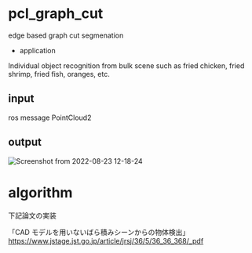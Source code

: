 # pcl_graph_cut

edge based graph cut segmenation 

- application

Individual object recognition from bulk scene such as fried chicken, fried shrimp, fried fish, oranges, etc.

## input

ros message PointCloud2 

## output



![Screenshot from 2022-08-23 12-18-24](https://user-images.githubusercontent.com/40942409/186062421-1c8ef652-14ec-4690-8c4d-860f8f464814.png)



# algorithm

下記論文の実装  

「CAD モデルを用いないばら積みシーンからの物体検出」
https://www.jstage.jst.go.jp/article/jrsj/36/5/36_36_368/_pdf

